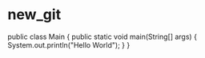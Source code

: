 # new_git
public class Main
{
	public static void main(String[] args) {
		System.out.println("Hello World");
	}
}
